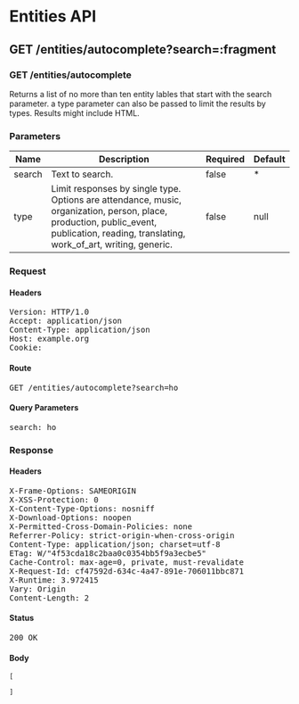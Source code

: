 # Entities API



## GET /entities/autocomplete?search=:fragment

### GET /entities/autocomplete

Returns a list of no more than ten entity lables that start with the search parameter.
                    a type parameter can also be passed to limit the results by types. Results might include HTML.

### Parameters

| Name | Description | Required | Default |
|------|-------------|----------|---------|
| search | Text to search. | false | *
| type | Limit responses by single type. Options are attendance, music, organization, person, place, production, public_event, publication, reading, translating, work_of_art, writing, generic. | false | null

### Request

#### Headers

<pre>Version: HTTP/1.0
Accept: application/json
Content-Type: application/json
Host: example.org
Cookie: </pre>

#### Route

<pre>GET /entities/autocomplete?search=ho</pre>

#### Query Parameters

<pre>search: ho</pre>

### Response

#### Headers

<pre>X-Frame-Options: SAMEORIGIN
X-XSS-Protection: 0
X-Content-Type-Options: nosniff
X-Download-Options: noopen
X-Permitted-Cross-Domain-Policies: none
Referrer-Policy: strict-origin-when-cross-origin
Content-Type: application/json; charset=utf-8
ETag: W/&quot;4f53cda18c2baa0c0354bb5f9a3ecbe5&quot;
Cache-Control: max-age=0, private, must-revalidate
X-Request-Id: cf47592d-634c-4a47-891e-706011bbc871
X-Runtime: 3.972415
Vary: Origin
Content-Length: 2</pre>

#### Status

<pre>200 OK</pre>

#### Body

~~~
[

]
~~~

